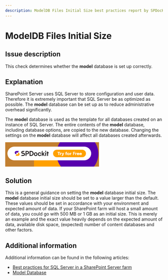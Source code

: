 ```yaml
---
description: ModelDB Files Initial Size best practices report by SPDocKit determines whether the model database is set up correctly.
---
```


# ModelDB Files Initial Size

## Issue description

This check determines whether the **model** database is set up correctly.

## Explanation

SharePoint Server uses SQL Server to store configuration and user data. Therefore it is extremely important that SQL Server be as optimized as possible. The **model** database can be set up as to reduce administrative overhead significantly.

The **model** database is used as the template for all databases created on an instance of SQL Server. The entire contents of the **model** database, including database options, are copied to the new database. Changing the settings on the **model** database will affect all databases created afterwards.

[![Download SPDocKit](../../.gitbook/assets/spdockit-download.png)](http://bit.ly/2US0Zna)

## Solution

This is a general guidance on setting the **model** database initial size. The **model** database initial size should be set to a value larger than the default. These values should be set in accordance with your environment and expected amount of data. If your SharePoint farm will host a small amount of data, you could go with 500 MB or 1 GB as an initial size. This is merely an example and the exact value heavily depends on the expected amount of data, available disk space, \(expected\) number of content databases and other factors.

## Additional information

Additional information can be found in the following articles:

* [Best practices for SQL Server in a SharePoint Server farm](https://technet.microsoft.com/en-us/library/hh292622.aspx)
* [Model Database](https://docs.microsoft.com/en-us/sql/relational-databases/databases/model-database)


